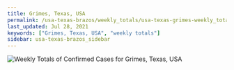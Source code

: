 ```yaml
---
title: Grimes, Texas, USA
permalink: /usa-texas-brazos/weekly_totals/usa-texas-grimes-weekly_totals.html
last_updated: Jul 28, 2021
keywords: ["Grimes, Texas, USA", "weekly totals"]
sidebar: usa-texas-brazos_sidebar
---
```


![Weekly Totals of Confirmed Cases for Grimes, Texas, USA](/covid_tracker/images/graphs/usa-texas-grimes-weekly_totals_graph.png)
